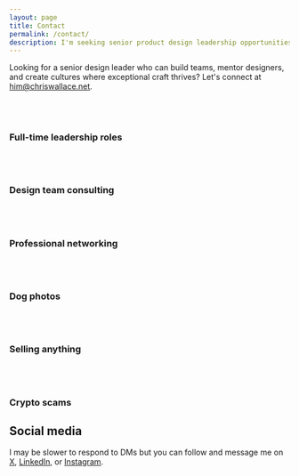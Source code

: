 ```yaml
---
layout: page
title: Contact
permalink: /contact/
description: I'm seeking senior product design leadership opportunities where I can mentor teams, build design organizations, and connect great people to create exceptional products.
---
```


<p class="fade-in-element sub-heading" data-scramble>Looking for a senior design leader who can build teams, mentor designers, and create cultures where exceptional craft thrives? Let's connect at <a href="mailto:him@chriswallace.net?subject=Design%20Leadership%20Opportunity&body=Let's%20discuss%20how%20we%20can%20work%20together!">him@chriswallace.net</a>.</p>

<div class="contact-grid fade-in-element">
    <div class="contact-grid__item">
        <div class="contact-grid__icon contact-grid__icon--yes">
            <svg xmlns="http://www.w3.org/2000/svg" width="36" height="36" viewBox="0 0 24 24" fill="none" stroke-width="1" stroke-linecap="round" stroke-linejoin="round" class="contact-grid__svg lucide lucide-building-2"><path d="M6 22V4a2 2 0 0 1 2-2h8a2 2 0 0 1 2 2v18Z"/><path d="M6 12H4a2 2 0 0 0-2 2v6a2 2 0 0 0 2 2h2"/><path d="M18 9h2a2 2 0 0 1 2 2v9a2 2 0 0 1-2 2h-2"/><path d="M10 6h4"/><path d="M10 10h4"/><path d="M10 14h4"/><path d="M10 18h4"/></svg>
        </div>
        <h3 class="contact-grid__title" data-scramble>Full-time leadership roles</h3>
    </div>
    <div class="contact-grid__item">
        <div class="contact-grid__icon contact-grid__icon--yes">
            <svg xmlns="http://www.w3.org/2000/svg" width="36" height="36" viewBox="0 0 24 24" fill="none" stroke-width="1" stroke-linecap="round" stroke-linejoin="round" class="contact-grid__svg lucide lucide-users-round"><path d="M18 21a8 8 0 0 0-16 0"/><circle cx="10" cy="8" r="5"/><path d="M22 20c0-3.37-2-6.5-4-8a5 5 0 0 0-.45-8.3"/></svg>
        </div>
        <h3 class="contact-grid__title" data-scramble>Design team consulting</h3>
    </div>
    <div class="contact-grid__item">
        <div class="contact-grid__icon contact-grid__icon--yes">
            <svg xmlns="http://www.w3.org/2000/svg" width="36" height="36" viewBox="0 0 24 24" fill="none" stroke-width="1" stroke-linecap="round" stroke-linejoin="round" class="contact-grid__svg lucide lucide-handshake"><path d="m11 17 2 2a1 1 0 1 0 3-3"/><path d="m14 14 2.5 2.5a1 1 0 1 0 3-3l-3.88-3.88a3 3 0 0 0-4.24 0l-.88.88a1 1 0 1 1-3-3l2.81-2.81a5.79 5.79 0 0 1 7.06-.87l.47.28a2 2 0 0 0 1.42.25L21 4"/><path d="m21 3 1 11h-2"/><path d="M3 3 2 14l6.5 6.5a1 1 0 1 0 3-3"/><path d="M3 4h8"/></svg>
        </div>
        <h3 class="contact-grid__title" data-scramble>Professional networking</h3>
    </div>
    <div class="contact-grid__item">
        <div class="contact-grid__icon contact-grid__icon--yes">
            <svg xmlns="http://www.w3.org/2000/svg" width="36" height="36" viewBox="0 0 24 24" fill="none" stroke-width="1" stroke-linecap="round" stroke-linejoin="round" class="contact-grid__svg lucide lucide-dog"><path d="M11.25 16.25h1.5L12 17z"/><path d="M16 14v.5"/><path d="M4.42 11.247A13.152 13.152 0 0 0 4 14.556C4 18.728 7.582 21 12 21s8-2.272 8-6.444a11.702 11.702 0 0 0-.493-3.309"/><path d="M8 14v.5"/><path d="M8.5 8.5c-.384 1.05-1.083 2.028-2.344 2.5-1.931.722-3.576-.297-3.656-1-.113-.994 1.177-6.53 4-7 1.923-.321 3.651.845 3.651 2.235A7.497 7.497 0 0 1 14 5.277c0-1.39 1.844-2.598 3.767-2.277 2.823.47 4.113 6.006 4 7-.08.703-1.725 1.722-3.656 1-1.261-.472-1.855-1.45-2.239-2.5"/></svg>
        </div>
        <h3 class="contact-grid__title" data-scramble>Dog photos</h3>
    </div>
    <div class="contact-grid__item">
        <div class="contact-grid__icon contact-grid__icon--no">
            <svg xmlns="http://www.w3.org/2000/svg" width="36" height="36" viewBox="0 0 24 24" fill="none" stroke-width="1" stroke-linecap="round" stroke-linejoin="round" class="contact-grid__svg lucide lucide-badge-dollar-sign"><path d="M3.85 8.62a4 4 0 0 1 4.78-4.77 4 4 0 0 1 6.74 0 4 4 0 0 1 4.78 4.78 4 4 0 0 1 0 6.74 4 4 0 0 1-4.77 4.78 4 4 0 0 1-6.75 0 4 4 0 0 1-4.78-4.77 4 4 0 0 1 0-6.76Z"/><path d="M16 8h-6a2 2 0 1 0 0 4h4a2 2 0 1 1 0 4H8"/><path d="M12 18V6"/></svg>
        </div>
        <h3 class="contact-grid__title" data-scramble>Selling anything</h3>
    </div>
    <div class="contact-grid__item">
        <div class="contact-grid__icon contact-grid__icon--no">
            <svg xmlns="http://www.w3.org/2000/svg" width="36" height="36" viewBox="0 0 24 24" fill="none" stroke-width="1" stroke-linecap="round" stroke-linejoin="round" class="contact-grid__svg lucide lucide-hand-coins"><path d="M11 15h2a2 2 0 1 0 0-4h-3c-.6 0-1.1.2-1.4.6L3 17"/><path d="m7 21 1.6-1.4c.3-.4.8-.6 1.4-.6h4c1.1 0 2.1-.4 2.8-1.2l4.6-4.4a2 2 0 0 0-2.75-2.91l-4.2 3.9"/><path d="m2 16 6 6"/><circle cx="16" cy="9" r="2.9"/><circle cx="6" cy="5" r="3"/></svg>
        </div>
        <h3 class="contact-grid__title" data-scramble>Crypto scams</h3>
    </div>
</div>

<h2 class="fade-in-element" data-scramble>Social media</h2>

<p class="fade-in-element max-w-xl" data-scramble>I may be slower to respond to DMs but you can follow and message me on <a href="https://twitter.com/chriswallace">X</a>, <a href="https://linkedin.com/in/chriswallace2">LinkedIn</a>, or <a href="https://instagram.com/chriswallace7">Instagram</a>.</p>

